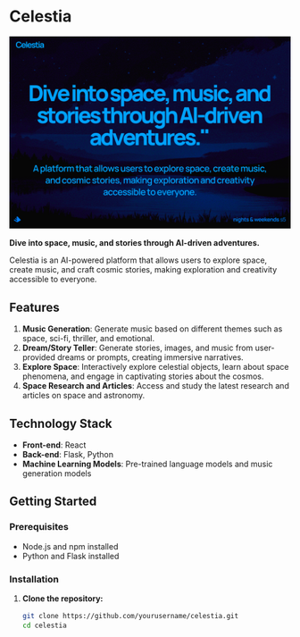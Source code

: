 # Celestia

![Celestia](media/alterok.png)

**Dive into space, music, and stories through AI-driven adventures.**

Celestia is an AI-powered platform that allows users to explore space, create music, and craft cosmic stories, making exploration and creativity accessible to everyone.

## Features

1. **Music Generation**: Generate music based on different themes such as space, sci-fi, thriller, and emotional.
2. **Dream/Story Teller**: Generate stories, images, and music from user-provided dreams or prompts, creating immersive narratives.
3. **Explore Space**: Interactively explore celestial objects, learn about space phenomena, and engage in captivating stories about the cosmos.
4. **Space Research and Articles**: Access and study the latest research and articles on space and astronomy.

## Technology Stack

- **Front-end**: React
- **Back-end**: Flask, Python
- **Machine Learning Models**: Pre-trained language models and music generation models

## Getting Started

### Prerequisites

- Node.js and npm installed
- Python and Flask installed

### Installation

1. **Clone the repository:**
   ```bash
   git clone https://github.com/yourusername/celestia.git
   cd celestia
